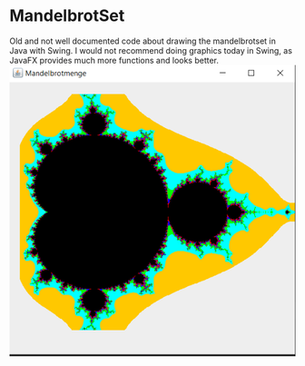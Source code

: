# MandelbrotSet
Old and not well documented code about drawing the mandelbrotset in Java with Swing.
I would not recommend doing graphics today in Swing, as JavaFX provides much more functions and looks better.
![Alt text](Mandelbrotmenge.PNG)
